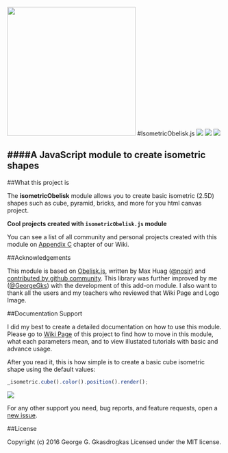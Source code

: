 <img width="300" height="300" src="https://i.imgur.com/szGmEA8.png"></img>
#IsometricObelisk.js
![](https://img.shields.io/badge/version-1.0%20stable-2980b9.svg?style=flat-square) ![](https://img.shields.io/badge/ECMAScript-2015%20/%20v6-1abc9c.svg?style=flat-square) ![](https://img.shields.io/badge/license-MIT-3498db.svg?style=flat-square) 

####A JavaScript module to create isometric shapes
----------

##What this project is

 The **isometricObelisk** module allows you to create basic isometric
 (2.5D) shapes such as cube, pyramid, bricks, and more for you html
 canvas project.
 
**Cool projects created with `isometricObelisk.js` module**

You can see a list of all community and personal projects created with this module on [Appendix C](https://github.com/GeorgeGks/isometricObelisk.js/wiki/Appendix-C) chapter of our Wiki.

##Acknowledgements

This module is based on [Obelisk.js](https://github.com/nosir/obelisk.js),  written by Max Huag ([@nosir](https://github.com/nosir/)) and [contributed by github community](https://github.com/nosir/obelisk.js/graphs/contributors). This library was further improved by me ([@GeorgeGks](https://github.com/GeorgeGks)) with the development of this add-on module. I also want to thank all the users and my teachers who reviewed that Wiki Page and Logo Image.

##Documentation Support

I did my best to create a detailed documentation on how to use this module. Please go to [Wiki Page](https://github.com/GeorgeGks/isometricObelisk.js/wiki) of this project to find how to move in this module, what each parameters mean, and to view illustated tutorials with basic and advance usage.

After you read it, this is how simple is to create a basic cube isometric shape using the default values:

```javascript
_isometric.cube().color().position().render();
```
![](http://s32.postimg.org/qve8lqh9x/Selection_001.png)

For any other support you need, bug reports, and feature requests, open a [new issue](https://github.com/GeorgeGks/isometricObelisk.js/issues/new). 

##License

Copyright (c) 2016 George G. Gkasdrogkas Licensed under the MIT license.
